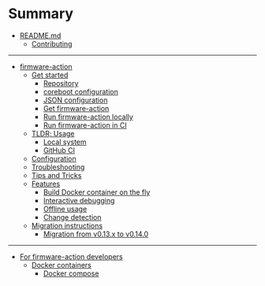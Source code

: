 <!-- markdownlint-disable MD042 -->
# Summary

- [README.md](README.md)
    - [Contributing](CONTRIBUTING.md)

---

- [firmware-action]()
    - [Get started](firmware-action/get_started/get_started.md)
        - [Repository](firmware-action/get_started/01_repo.md)
        - [coreboot configuration](firmware-action/get_started/02_coreboot_config.md)
        - [JSON configuration](firmware-action/get_started/03_json_config.md)
        - [Get firmware-action](firmware-action/get_started/04_get_firmware_action.md)
        - [Run firmware-action locally](firmware-action/get_started/05_run_firmware_action.md)
        - [Run firmware-action in CI](firmware-action/get_started/06_run_in_ci.md)
    - [TLDR; Usage](firmware-action/usage.md)
        - [Local system](firmware-action/usage_local.md)
        - [GitHub CI](firmware-action/usage_github.md)
    - [Configuration](firmware-action/config.md)
    - [Troubleshooting](firmware-action/troubleshooting.md)
    - [Tips and Tricks](firmware-action/tips.md)
    - [Features](firmware-action/features.md)
        - [Build Docker container on the fly](firmware-action/build_dockerfile_on_the_fly.md)
        - [Interactive debugging](firmware-action/interactive.md)
        - [Offline usage](firmware-action/offline_usage.md)
        - [Change detection](firmware-action/change_detection.md)
    - [Migration instructions]()
        - [Migration from v0.13.x to v0.14.0](firmware-action/migration/v0.13.x--v0.14.0/migrate.md)

---

- [For firmware-action developers]()
    - [Docker containers](docker/docker.md)
        - [Docker compose](docker/docker-compose.md)

